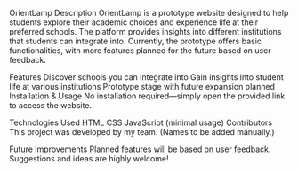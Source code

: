 
OrientLamp
Description
OrientLamp is a prototype website designed to help students explore their academic choices and experience life at their preferred schools. The platform provides insights into different institutions that students can integrate into. Currently, the prototype offers basic functionalities, with more features planned for the future based on user feedback.

Features
Discover schools you can integrate into
Gain insights into student life at various institutions
Prototype stage with future expansion planned
Installation & Usage
No installation required—simply open the provided link to access the website.

Technologies Used
HTML
CSS
JavaScript (minimal usage)
Contributors
This project was developed by my team. (Names to be added manually.)

Future Improvements
Planned features will be based on user feedback. Suggestions and ideas are highly welcome!
